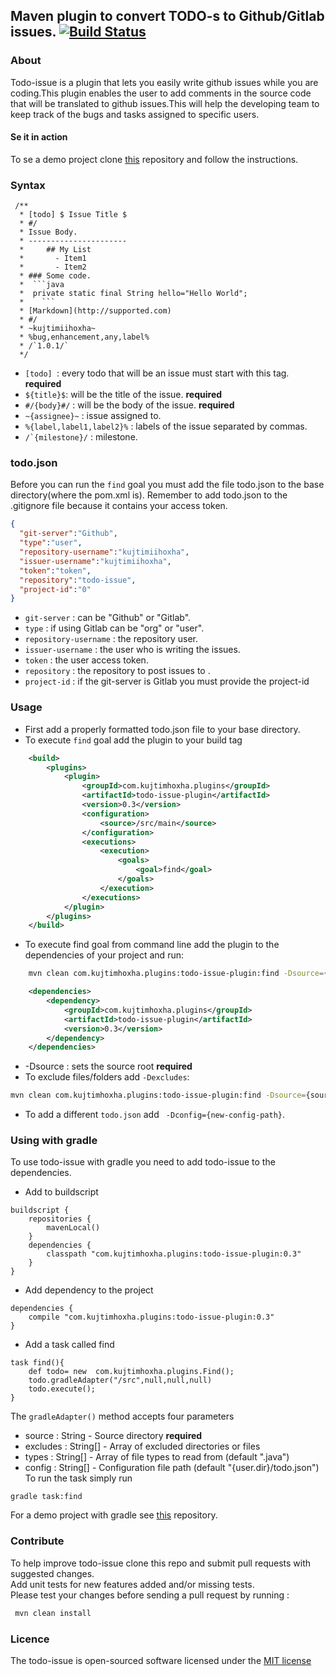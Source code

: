 Maven plugin to convert TODO-s to Github/Gitlab issues. [![Build Status](https://travis-ci.org/kujtimiihoxha/todo-issue.svg?branch=master)](https://travis-ci.org/kujtimiihoxha/todo-issue)
------------------------------------------------------
### About
Todo-issue is a plugin that lets you easily write github issues while you are coding.This plugin enables the user to add comments in the source code that will be translated to github issues.This will help the developing team to keep track of the bugs and tasks assigned to specific users.
#### Se it in action
To se a demo project clone [this](https://github.com/kujtimiihoxha/testing-todo-issue) repository and follow the instructions.
### Syntax
 
     /**
      * [todo] $ Issue Title $
      * #/
      * Issue Body.
      * ----------------------
      *     ## My List
      *       - Item1
      *       - Item2
      * ### Some code.
      *  ```java
      *  private static final String hello="Hello World";
      *    ``` 
      * [Markdown](http://supported.com)
      * #/
      * ~kujtimiihoxha~
      * %bug,enhancement,any,label%
      * /`1.0.1/`
      */
 
 - ```[todo] ```: every todo that will be an issue must start with this tag. **required**
 - ```${title}$```: will be the title of the issue. **required**
 - ```#/{body}#/``` : will be the body of the issue. **required**
 - ```~{assignee}~``` : issue assigned to.
 - ```%{label,label1,label2}%``` : labels of the issue separated by commas. 
 - ```/`{milestone}/``` : milestone.

### todo.json
Before you can run the ```find``` goal you must add the file todo.json to the base directory(where the pom.xml is).
Remember to add todo.json to the .gitignore file because it contains your access token.
```json
{
  "git-server":"Github",
  "type":"user",
  "repository-username":"kujtimiihoxha",
  "issuer-username":"kujtimiihoxha",
  "token":"token",
  "repository":"todo-issue",
  "project-id":"0"
}

```

 - ```git-server``` : can be "Github" or "Gitlab".
 - ```type``` : if using Gitlab can be "org" or "user".
 - ```repository-username``` : the repository user.
 - ```issuer-username``` : the user who is writing the issues.
 - ```token``` : the user access token.
 - ```repository``` : the repository to post issues to .
 - ```project-id``` : if the git-server is Gitlab you must provide the project-id
 
### Usage
- First add a properly formatted todo.json file to your base directory.
- To execute ```find``` goal add the plugin to your build tag
```xml
    <build>
        <plugins>
            <plugin>
                <groupId>com.kujtimhoxha.plugins</groupId>
                <artifactId>todo-issue-plugin</artifactId>
                <version>0.3</version>
                <configuration>
                    <source>/src/main</source>
                </configuration>
                <executions>
                    <execution>
                        <goals>
                            <goal>find</goal>
                        </goals>
                    </execution>
                </executions>
            </plugin>
        </plugins>
    </build>
```
- To execute find goal from command line add the plugin to the dependencies of your project and run:<br>
```bash 
    mvn clean com.kujtimhoxha.plugins:todo-issue-plugin:find -Dsource={source-root-path}
```
```xml
    <dependencies>
        <dependency>
            <groupId>com.kujtimhoxha.plugins</groupId>
            <artifactId>todo-issue-plugin</artifactId>
            <version>0.3</version>
        </dependency>
    </dependencies>
```
- -Dsource : sets the source root **required** 
- To exclude files/folders add ```-Dexcludes```:<br>
```bash 
mvn clean com.kujtimhoxha.plugins:todo-issue-plugin:find -Dsource={source-root-path} -Dexcludes={excluded-path-one},{excluded-path-two}
```
- To add a different ```todo.json``` add ``` -Dconfig={new-config-path}```.

### Using with gradle
To use todo-issue with gradle you need to add todo-issue to the dependencies.
- Add to buildscript
```
buildscript {
    repositories {
        mavenLocal()
    }
    dependencies {
        classpath "com.kujtimhoxha.plugins:todo-issue-plugin:0.3"
    }
}
```
- Add dependency to the project
```
dependencies {
    compile "com.kujtimhoxha.plugins:todo-issue-plugin:0.3"
}
```
- Add a task called find
```
task find(){
    def todo= new  com.kujtimhoxha.plugins.Find();
    todo.gradleAdapter("/src",null,null,null)
    todo.execute();
}
```

The ```gradleAdapter()``` method accepts four parameters 

- source : String - Source directory **required**
- excludes : String[] - Array of excluded directories or files 
- types : String[] - Array of file types to read from (default ".java")
- config : String[] - Configuration file path (default "{user.dir}/todo.json")
To run the task simply run 
```
gradle task:find
```
For a demo project with gradle see [this](https://github.com/kujtimiihoxha/gradle-todo-issue) repository.

### Contribute

To help improve todo-issue clone this repo and submit pull requests with suggested changes.<br>
Add unit tests for new features added and/or missing tests.<br>
Please test your changes before sending a pull request by running :<br>
```bash
 mvn clean install 
```   
### Licence

The todo-issue is open-sourced software licensed under the [MIT license](http://opensource.org/licenses/MIT)
